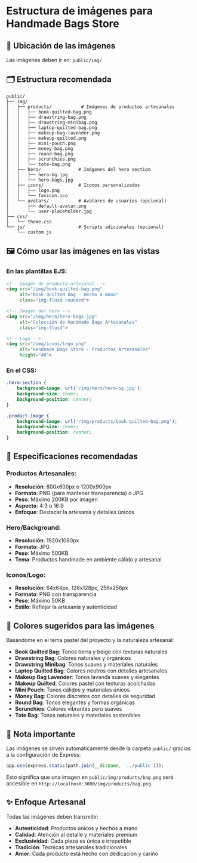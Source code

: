 # Estructura de imágenes para Handmade Bags Store

## 📁 Ubicación de las imágenes

Las imágenes deben ir en: `public/img/`

## 🗂️ Estructura recomendada

```
public/
├── img/
│   ├── products/           # Imágenes de productos artesanales
│   │   ├── book-quilted-bag.png
│   │   ├── drawstring-bag.png
│   │   ├── drawstring-minibag.png
│   │   ├── laptop-quilted-bag.png
│   │   ├── makeup-bag-lavender.png
│   │   ├── makeup-quilted.png
│   │   ├── mini-pouch.png
│   │   ├── money-bag.png
│   │   ├── round-bag.png
│   │   ├── scrunchies.png
│   │   └── tote-bag.png
│   ├── hero/              # Imágenes del hero section
│   │   ├── hero-bg.jpg
│   │   └── hero-bags.jpg
│   ├── icons/             # Iconos personalizados
│   │   ├── logo.png
│   │   └── favicon.ico
│   └── avatars/           # Avatares de usuarios (opcional)
│       ├── default-avatar.png
│       └── user-placeholder.jpg
├── css/
│   └── theme.css
└── js/                    # Scripts adicionales (opcional)
    └── custom.js
```

## 🖼️ Cómo usar las imágenes en las vistas

### En las plantillas EJS:

```html
<!-- Imagen de producto artesanal -->
<img src="/img/book-quilted-bag.png" 
     alt="Book Quilted Bag - Hecho a mano" 
     class="img-fluid rounded">

<!-- Imagen del hero -->
<img src="/img/hero/hero-bags.jpg" 
     alt="Colección de Handmade Bags Artesanales" 
     class="img-fluid">

<!-- Logo -->
<img src="/img/icons/logo.png" 
     alt="Handmade Bags Store - Productos Artesanales" 
     height="40">
```

### En el CSS:

```css
.hero-section {
    background-image: url('/img/hero/hero-bg.jpg');
    background-size: cover;
    background-position: center;
}

.product-image {
    background-image: url('/img/products/book-quilted-bag.png');
    background-size: cover;
    background-position: center;
}
```

## 📏 Especificaciones recomendadas

### Productos Artesanales:
- **Resolución**: 800x600px o 1200x900px
- **Formato**: PNG (para mantener transparencia) o JPG
- **Peso**: Máximo 200KB por imagen
- **Aspecto**: 4:3 o 16:9
- **Enfoque**: Destacar la artesanía y detalles únicos

### Hero/Background:
- **Resolución**: 1920x1080px
- **Formato**: JPG
- **Peso**: Máximo 500KB
- **Tema**: Productos handmade en ambiente cálido y artesanal

### Iconos/Logo:
- **Resolución**: 64x64px, 128x128px, 256x256px
- **Formato**: PNG con transparencia
- **Peso**: Máximo 50KB
- **Estilo**: Reflejar la artesanía y autenticidad

## 🎨 Colores sugeridos para las imágenes

Basándome en el tema pastel del proyecto y la naturaleza artesanal:

- **Book Quilted Bag**: Tonos tierra y beige con texturas naturales
- **Drawstring Bag**: Colores naturales y orgánicos
- **Drawstring Minibag**: Tonos suaves y materiales naturales
- **Laptop Quilted Bag**: Colores neutros con detalles artesanales
- **Makeup Bag Lavender**: Tonos lavanda suaves y elegantes
- **Makeup Quilted**: Colores pastel con texturas acolchadas
- **Mini Pouch**: Tonos cálidos y materiales únicos
- **Money Bag**: Colores discretos con detalles de seguridad
- **Round Bag**: Tonos elegantes y formas orgánicas
- **Scrunchies**: Colores vibrantes pero suaves
- **Tote Bag**: Tonos naturales y materiales sostenibles

## 📝 Nota importante

Las imágenes se sirven automáticamente desde la carpeta `public/` gracias a la configuración de Express:

```javascript
app.use(express.static(path.join(__dirname, '../public')));
```

Esto significa que una imagen en `public/img/products/bag.png` será accesible en `http://localhost:3000/img/products/bag.png`.

## ✨ Enfoque Artesanal

Todas las imágenes deben transmitir:
- **Autenticidad**: Productos únicos y hechos a mano
- **Calidad**: Atención al detalle y materiales premium
- **Exclusividad**: Cada pieza es única e irrepetible
- **Tradición**: Técnicas artesanales tradicionales
- **Amor**: Cada producto está hecho con dedicación y cariño